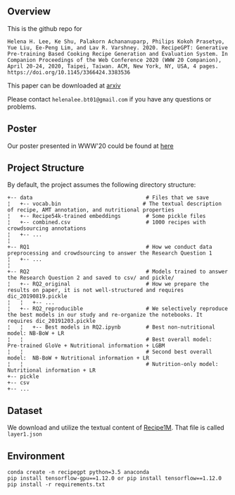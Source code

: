 ## Overview
This is the github repo for 

```Helena H. Lee, Ke Shu, Palakorn Achananuparp, Philips Kokoh Prasetyo, Yue Liu, Ee-Peng Lim, and Lav R. Varshney. 2020. RecipeGPT: Generative Pre-training Based Cooking Recipe Generation and Evaluation System. In Companion Proceedings of the Web Conference 2020 (WWW 20 Companion), April 20-24, 2020, Taipei, Taiwan. ACM, New York, NY, USA, 4 pages. https://doi.org/10.1145/3366424.3383536 ```

This paper can be downloaded at [arxiv](https://arxiv.org/pdf/1909.07881.pdf)

Please contact ```helenalee.bt01@gmail.com``` if you have any questions or problems.

## Poster 
Our poster presented in WWW'20 could be found at [here](https://drive.google.com/file/d/1DD5BJRRQZ4qATP_w0TjOfXYKN4EYs2zY/view?usp=sharing)

## Project Structure
By default, the project assumes the following directory structure:

 
    +-- data                                    # Files that we save
    ¦   +-- vocab.bin                          # The textual description of recipe, AMT annotation, and nutritional properties
    ¦   +-- Recipe54k-trained embeddings        # Some pickle files
    ¦   +-- combined.csv                        # 1000 recipes with crowdsourcing annotations
    ¦   +-- ... 
    ¦ 
    +-- RQ1                                     # How we conduct data preprocessing and crowdsourcing to answer the Research Question 1
    ¦   +-- ... 
    ¦ 
    +-- RQ2                                     # Models trained to answer the Research Question 2 and saved to csv/ and pickle/
    ¦   +-- RQ2_original                        # How we prepare the results on paper, it is not well-structured and requires dic_20190819.pickle
    ¦   ¦   +-- ...
    ¦   +-- RQ2_reproducible                    # We selectively reproduce the best models in our study and re-organize the notebooks. It requires dic_20191203.pickle
    ¦   ¦   +-- Best models in RQ2.ipynb        # Best non-nutritional model: NB-BoW + LR
    ¦   ¦                                       # Best overall model:         Pre-trained GloVe + Nutritional information + LGBM
    ¦   ¦                                       # Second best overall model:  NB-BoW + Nutritional information + LR
    ¦   ¦                                       # Nutrition-only model:       Nutritional information + LR
    +-- pickle     
    +-- csv     
    +-- ...

## Dataset
We download and utilize the textual content of [Recipe1M](http://pic2recipe.csail.mit.edu/). That file is called ```layer1.json```


## Environment
```
conda create -n recipegpt python=3.5 anaconda
pip install tensorflow-gpu==1.12.0 or pip install tensorflow==1.12.0
pip install -r requirements.txt
```
## 
